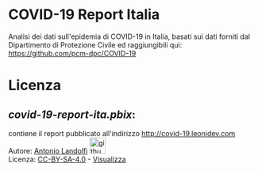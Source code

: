# COVID-19 Report Italia
Analisi dei dati sull'epidemia di COVID-19 in Italia, basati sui dati forniti dal Dipartimento di Protezione Civile ed raggiungibili qui: https://github.com/pcm-dpc/COVID-19


# Licenza
## _covid-19-report-ita.pbix_:
contiene il report pubblicato all'indirizzo http://covid-19.leonidev.com<br/>Autore: [Antonio Landolfi](http://https://www.linkedin.com/in/antonio-landolfi/) [<img src="https://github.githubassets.com/images/modules/logos_page/GitHub-Mark.png" alt="github" title="github" width="32" height="32" />](https://github.com/leoniDEV)<br/>Licenza: [CC-BY-SA-4.0](https://creativecommons.org/licenses/by-sa/4.0/) - [Visualizza](http://leonidev.com)